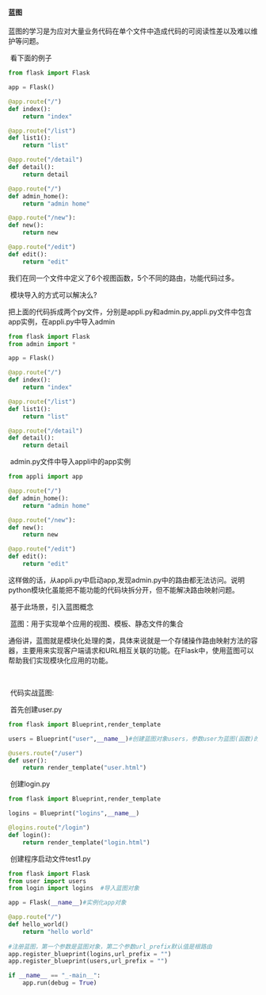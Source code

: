 #### 蓝图



​	蓝图的学习是为应对大量业务代码在单个文件中造成代码的可阅读性差以及难以维护等问题。

​	看下面的例子

```python
from flask import Flask

app = Flask()

@app.route("/")
def index():
    return "index"

@app.route("/list")
def list1():
    return "list"

@app.route("/detail")
def detail():
    return detail

@app.route("/")
def admin_home():
    return "admin home"

@app.route("/new"):
def new():
    return new

@app.route("/edit")
def edit():
    return "edit"
```

​	我们在同一个文件中定义了6个视图函数，5个不同的路由，功能代码过多。

​	模块导入的方式可以解决么?

​	把上面的代码拆成两个py文件，分别是appli.py和admin.py,appli.py文件中包含app实例，在appli.py中导入admin

```python
from flask import Flask
from admin import *

app = Flask()

@app.route("/")
def index():
    return "index"

@app.route("/list")
def list1():
    return "list"

@app.route("/detail")
def detail():
    return detail
```

​	admin.py文件中导入appli中的app实例

```python
from appli import app

@app.route("/")
def admin_home():
    return "admin home"

@app.route("/new"):
def new():
    return new

@app.route("/edit")
def edit():
    return "edit"
```

​	这样做的话，从appli.py中启动app,发现admin.py中的路由都无法访问。说明python模块化虽能把不能功能的代码块拆分开，但不能解决路由映射问题。

​	基于此场景，引入蓝图概念



​	蓝图：用于实现单个应用的视图、模板、静态文件的集合

​	通俗讲，蓝图就是模块化处理的类，具体来说就是一个存储操作路由映射方法的容器，主要用来实现客户端请求和URL相互关联的功能。在Flask中，使用蓝图可以帮助我们实现模块化应用的功能。

​	

​	代码实战蓝图:

​	首先创建user.py

```python
from flask import Blueprint,render_template

users = Blueprint("user",__name__)#创建蓝图对象users，参数user为蓝图(函数)的名字

@users.route("/user")
def user():
	return render_template("user.html")
```

​	创建login.py

```python
from flask import Blueprint,render_template

logins = Blueprint("logins",__name__)

@logins.route("/login")
def login():
	return render_template("login.html")
```

​	创建程序启动文件test1.py

```python
from flask import Flask
from user import users
from login import logins  #导入蓝图对象

app = Flask(__name__)#实例化app对象

@app.route("/")
def hello_world()
	return "hello world"
	
#注册蓝图，第一个参数是蓝图对象，第二个参数url_prefix默认值是根路由
app.register_blueprint(logins,url_prefix = "")
app.register_blueprint(users,url_prefix = "") 

if __name__ == "_-main__":
	app.run(debug = True)
```





​	

​	



​		